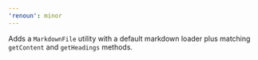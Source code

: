 ```yaml
---
'renoun': minor
---
```


Adds a `MarkdownFile` utility with a default markdown loader plus matching
`getContent` and `getHeadings` methods.
